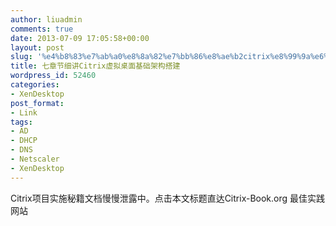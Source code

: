 ```yaml
---
author: liuadmin
comments: true
date: 2013-07-09 17:05:58+00:00
layout: post
slug: '%e4%b8%83%e7%ab%a0%e8%8a%82%e7%bb%86%e8%ae%b2citrix%e8%99%9a%e6%8b%9f%e6%a1%8c%e9%9d%a2%e5%9f%ba%e7%a1%80%e6%9e%b6%e6%9e%84%e6%90%ad%e5%bb%ba'
title: 七章节细讲Citrix虚拟桌面基础架构搭建
wordpress_id: 52460
categories:
- XenDesktop
post_format:
- Link
tags:
- AD
- DHCP
- DNS
- Netscaler
- XenDesktop
---
```


Citrix项目实施秘籍文档慢慢泄露中。点击本文标题直达Citrix-Book.org 最佳实践网站


